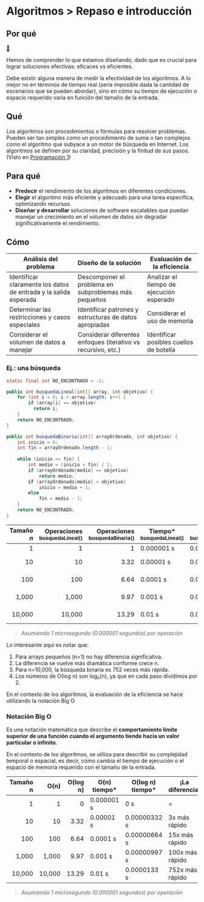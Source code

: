 # Algoritmos > Repaso e introducción

## Por qué

[🤔](🤔.md)

Hemos de comprender lo que estamos diseñando, dado que es crucial para lograr soluciones efectivas: eficaces vs eficientes.

Debe existir alguna manera de medir la efectividad de los algoritmos. A lo mejor no en términos de tiempo real (sería imposible dada la cantidad de escenarios que se pueden abordar), sino en cómo su tiempo de ejecución o espacio requerido varía en función del tamaño de la entrada.


## Qué

Los algoritmos son procedimientos o fórmulas para resolver problemas. Pueden ser tan simples como un procedimiento de suma o tan complejos como el algoritmo que subyace a un motor de búsqueda en Internet. Los algoritmos se definen por su claridad, precisión y la finitud de sus pasos. (Visto en [Programación 1](https://github.com/mmasias/23-24-prg1/blob/main/temario/001-Algoritmos.md))

## Para qué

- **Predecir** el rendimiento de los algoritmos en diferentes condiciones.
- **Elegir** el algoritmo más eficiente y adecuado para una tarea específica, optimizando recursos.
- **Diseñar y desarrollar** soluciones de software escalables que puedan manejar un crecimiento en el volumen de datos sin degradar significativamente el rendimiento.

## Cómo

|Análisis del problema|Diseño de la solución|Evaluación de la eficiencia|
|-|-|-|
|Identificar claramente los datos de entrada y la salida esperada|Descomponer el problema en subproblemas más pequeños|Analizar el tiempo de ejecución esperado|
|Determinar las restricciones y casos especiales|Identificar patrones y estructuras de datos apropiadas|Considerar el uso de memoria|
|Considerar el volumen de datos a manejar|Considerar diferentes enfoques (iterativo vs recursivo, etc.)|Identificar posibles cuellos de botella|

### Ej.: una búsqueda

```java
static final int NO_ENCONTRADO = -1;

public int busquedaLineal(int[] array, int objetivo) {
    for (int i = 0; i < array.length; i++) {
        if (array[i] == objetivo)
          return i;
    }
    return NO_ENCONTRADO;
}

public int busquedaBinaria(int[] arrayOrdenado, int objetivo) {
    int inicio = 0;
    int fin = arrayOrdenado.length - 1;
    
    while (inicio <= fin) {
        int medio = (inicio + fin) / 2;
        if (arrayOrdenado[medio] == objetivo)
            return medio;
        if (arrayOrdenado[medio] < objetivo)
            inicio = medio + 1;
        else
            fin = medio - 1;
    }
    return NO_ENCONTRADO;
}
```

|Tamaño<br>*n*|Operaciones<br><small>busquedaLineal()</small>|Operaciones<br><small>busquedaBinaria()</small>|Tiempo*<br><small>busquedaLineal()|Tiempo*<br><small>busquedaBinaria()|¡La diferencia!|
|-:|-:|-:|-|-|-|
|1|1|1|0.000001 s|0.000001  s|=|
|10|10|3.32|0.00001 s|0.00000332 s|3x más rápido|
|100|100|6.64|0.0001 s|0.00000664 s|15x más rápido|
|1,000|1,000|9.97|0.001 s|0.00000997 s|100x más rápido|
|10,000|10,000|13.29|0.01 s|0.0000133 s|752x más rápido|

> *Asumiendo 1 microsegundo (0.000001 segundos) por operación*

Lo interesante aquí es notar que:

1. Para arrays pequeños (n=1) no hay diferencia significativa.
1. La diferencia se vuelve más dramática conforme crece n.
1. Para n=10,000, la búsqueda binaria es 752 veces más rápida.
1. Los números de O(log n) son log₂(n), ya que en cada paso dividimos por 2.

En el contexto de los algoritmos, la evaluación de la eficiencia se hace utilizando la notación Big O

### Notación Big O

Es una notación matemática que describe el **comportamiento límite superior de una función cuando el argumento tiende hacia un valor particular o infinito**.

En el contexto de los algoritmos, se utiliza para describir su complejidad temporal o espacial, es decir, cómo cambia el tiempo de ejecución o el espacio de memoria requerido con el tamaño de la entrada.

|Tamaño<br>n|O(n)|O(log n)|O(n) tiempo*|O(log n) tiempo*|¡La diferencia!|
|-:|-:|-:|-|-|-|
|1|1|0|0.000001 s|0 s|=|
|10|10|3.32|0.00001 s|0.00000332 s|3x más rápido|
|100|100|6.64|0.0001 s|0.00000664 s|15x más rápido|
|1,000|1,000|9.97|0.001 s|0.00000997 s|100x más rápido|
|10,000|10,000|13.29|0.01 s|0.0000133 s|752x más rápido|

> *Asumiendo 1 microsegundo (0.000001 segundos) por operación*
